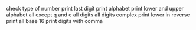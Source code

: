 check type of number
print last digit
print alphabet
print lower and upper alphabet
all except q and e
all digits
all digits complex
print lower in reverse
print all base 16
print digits with comma

